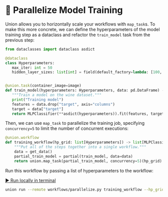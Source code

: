 <br>
<br>
<br>

# 🔀 Parallelize Model Training

Union allows you to horizontally scale your workflows with `map_task`s. To
make this more concrete, we can define the hyperparameters of the model training
step as a dataclass and refactor the `train_model` task from the previous step:

 ```python
from dataclasses import dataclass asdict

@dataclass
class Hyperparameters:
    max_iter: int = 50
    hidden_layer_sizes: list[int] = field(default_factory=lambda: [100, 100])


@union.task(container_image=image)
def train_model(hyperparameters: Hyperparameters, data: pd.DataFrame) -> MLPClassifier:
    """Train a model on the wine dataset."""
    print("Training model")
    features = data.drop("target", axis="columns")
    target = data["target"]
    return MLPClassifier(**asdict(hyperparameters)).fit(features, target)
```

Then, we can use `map_task` to parallelize the training job, specifying
`concurrency=5` to limit the number of concurrent executions:

```python
@union.workflow
def training_workflow(hp_grid: list[Hyperparameters]) -> list[MLPClassifier]:
    """Put all of the steps together into a single workflow."""
    data = get_data()
    partial_train_model = partial(train_model, data=data)
    return union.map_task(partial_train_model, concurrency=5)(hp_grid)
```

Run this workflow by passing a list of hyperparameters to the workflow:

[▶️ Run locally in terminal](command:union-workspace.runParallelizeWorkflow)

```bash
union run --remote workflows/parallelize.py training_workflow --hp_grid '[{"max_iter": 25}, {"max_iter": 500}, {"max_iter": 100}]'
```
